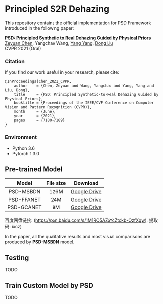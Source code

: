 # Principled S2R Dehazing

This repository contains the official implementation for PSD Framework introduced in the following paper:

[**PSD: Principled Synthetic to Real Dehazing Guided by Physical Priors**](https://openaccess.thecvf.com/content/CVPR2021/papers/Chen_PSD_Principled_Synthetic-to-Real_Dehazing_Guided_by_Physical_Priors_CVPR_2021_paper.pdf)
<br>
[Zeyuan Chen](https://zychen-ustc.github.io/), Yangchao Wang, [Yang Yang](https://cfm.uestc.edu.cn/~yangyang/), [Dong Liu](http://staff.ustc.edu.cn/~dongeliu/)
<br>
CVPR 2021 (Oral)

### Citation

If you find our work useful in your research, please cite:

```
@InProceedings{Chen_2021_CVPR,
    author    = {Chen, Zeyuan and Wang, Yangchao and Yang, Yang and Liu, Dong},
    title     = {PSD: Principled Synthetic-to-Real Dehazing Guided by Physical Priors},
    booktitle = {Proceedings of the IEEE/CVF Conference on Computer Vision and Pattern Recognition (CVPR)},
    month     = {June},
    year      = {2021},
    pages     = {7180-7189}
}
```

### Environment
- Python 3.6
- Pytorch 1.3.0

## Pre-trained Model

Model|File size|Download
:-:|:-:|:-:
PSD-MSBDN|126M|[Google Drive](https://drive.google.com/file/d/1kHdjj8p_-CzGfcF0bGUpiTrPBUeONYVU/view?usp=sharing)
PSD-FFANET|24M|[Google Drive](https://drive.google.com/file/d/1sRlVJgCZck7y9yYrWRwJ61O75ikFMwg-/view?usp=sharing)
PSD-GCANET|9M|[Google Drive](https://drive.google.com/file/d/1M7fwAcBzsJ3RcBF6HW3x1MSpmX2NuMv6/view?usp=sharing)

百度网盘链接: (https://pan.baidu.com/s/1M1RO5AZaYcZtckb-OzfXgw), 提取码: ixcz)

In the paper, all the qualitative results and most visual comparisons are produced by **PSD-MSBDN** model.

## Testing 
TODO

## Train Custom Model by PSD
TODO
